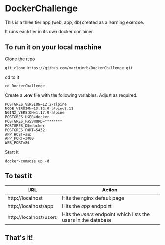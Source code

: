 # DockerChallenge

This is a three tier app (web, app, db) created as a learning exercise.

It runs each tier in its own docker container.

## To run it on your local machine

Clone the repo

    git clone https://github.com/marinierb/DockerChallenge.git

cd to it

    cd DockerChallenge

Create a **.env** file with the following variables. Adjust as required.

    POSTGRES_VERSION=12.2-alpine
    NODE_VERSION=13.12.0-alpine3.11
    NGINX_VERSION=1.17.9-alpine
    POSTGRES_USER=docker
    POSTGRES_PASSWORD=********
    POSTGRES_DB=docker
    POSTGRES_PORT=5432
    APP_HOST=app
    APP_PORT=3000
    WEB_PORT=80
    
Start it

    docker-compose up -d
    
## To test it

URL | Action
--- | ---
http://localhost | Hits the nginx default page
http://localhost/app | Hits the *app* endpoint
http://localhost/users | Hits the *users* endpoint which lists the users in the database

## That's it!
